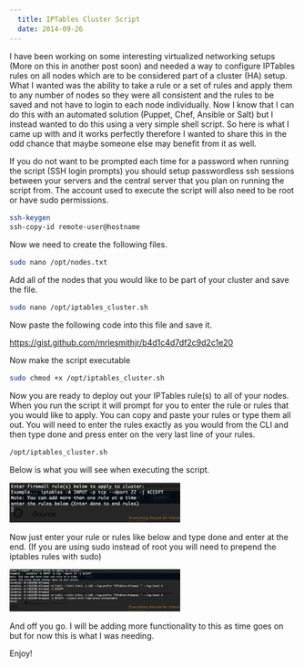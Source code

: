 ```yaml
---
  title: IPTables Cluster Script
  date: 2014-09-26
---
```


I have been working on some interesting virtualized networking setups
(More on this in another post soon) and needed a way to
configure IPTables rules on all nodes which are to be considered part of
a cluster (HA) setup. What I wanted was the ability to take a rule or a
set of rules and apply them to any number of nodes so they were all
consistent and the rules to be saved and not have to login to each node
individually. Now I know that I can do this with an automated solution
(Puppet, Chef, Ansible or Salt) but I instead wanted to do this using a
very simple shell script. So here is what I came up with and it works
perfectly therefore I wanted to share this in the odd chance that maybe
someone else may benefit from it as well.

If you do not want to be prompted each time for a password when running
the script (SSH login prompts) you should setup passwordless ssh
sessions between your servers and the central server that you plan on
running the script from. The account used to execute the script will
also need to be root or have sudo permissions.

```bash
ssh-keygen
ssh-copy-id remote-user@hostname
```

Now we need to create the following files.

```bash
sudo nano /opt/nodes.txt
```

Add all of the nodes that you would like to be part of your cluster and
save the file.

```bash
sudo nano /opt/iptables_cluster.sh
```

Now paste the following code into this file and save it.

<https://gist.github.com/mrlesmithjr/b4d1c4d7df2c9d2c1e20>

Now make the script executable

```bash
sudo chmod +x /opt/iptables_cluster.sh
```

Now you are ready to deploy out your IPTables rule(s) to all of your
nodes. When you run the script it will prompt for you to enter the rule
or rules that you would like to apply. You can copy and paste your rules
or type them all out. You will need to enter the rules exactly as you
would from the CLI and then type done and press enter on the very last
line of your rules.

```bash
/opt/iptables_cluster.sh
```

Below is what you will see when executing the script.

![Screen Shot 2014-09-26 at 6.16.55 PM](../../assets/Screen-Shot-2014-09-26-at-6.16.55-PM-300x70.png)

Now just enter your rule or rules like below and type done and enter at
the end. (If you are using sudo instead of root you will need to prepend
the iptables rules with sudo)

![Screen Shot 2014-09-26 at 6.17.14 PM](../../assets/Screen-Shot-2014-09-26-at-6.17.14-PM-300x74.png)

And off you go. I will be adding more functionality to this as time goes
on but for now this is what I was needing.

Enjoy!
